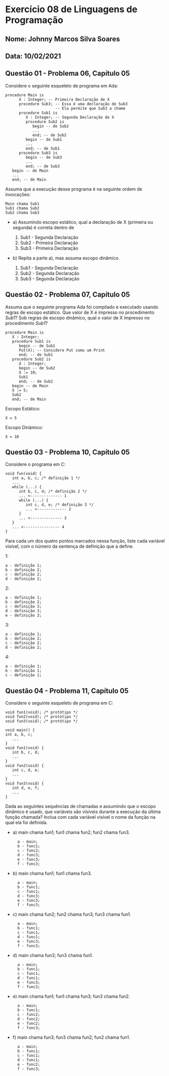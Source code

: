 # Exercício 08 de Linguagens de Programação
## Nome: Johnny Marcos Silva Soares
## Data: 10/02/2021
## Questão 01 - Problema 06, Capítulo 05

Considere o seguinte esqueleto de programa em Ada:

```
procedure Main is
      X : Integer; -- Primeira Declaração de X
      procedure Sub3; -- Essa é uma declaração de Sub3
                      -- Ela permite que Sub3 a chame
      procedure Sub1 is
         X : Integer; -- Segunda Declaração de X
         procedure Sub2 is
            begin -- de Sub2
            ...
            end; -- de Sub2
         begin -- de Sub1
         ...
         end; -- de Sub1
      procedure Sub3 is
         begin -- de Sub3
         ...
         end; -- de Sub3
   begin -- de Main
   ...
   end; -- de Main
```

Assuma que a execução desse programa é na seguinte ordem de invocações:

```
Main chama Sub1
Sub1 chama Sub2
Sub2 chama Sub3
```

+ a) Assumindo escopo estático, qual a declaração de X (primeira ou segunda) é correta dentro de 
  1. Sub1 - Segunda Declaração
  2. Sub2 - Primeira Declaração
  3. Sub3 - Primeira Declaração
+ b) Repita a parte a), mas assuma escopo dinâmico.

  1. Sub1 - Segunda Declaração
  2. Sub2 - Segunda Declaração
  3. Sub3 - Segunda Declaração
  

## Questão 02 - Problema 07, Capítulo 05

Assuma que o seguinte programa Ada foi compilado e executado usando regras de escopo estático. Que valor de X é impresso no procedimento _Sub1_? Sob regras de escopo dinâmico, qual o valor de X impresso no procedimento _Sub1_?

```
procedure Main is
   X : Integer;
   procedure Sub1 is
      begin -- de Sub1
      Put(X); -- Considere Put como um Print
      end; -- de Sub1
   procedure Sub2 is
      X : Integer;
      begin -- de Sub2
      X := 10;
      Sub1
      end; -- de Sub2
   begin -- de Main
   X := 5;
   Sub2
   end; -- de Main
```

Escopo Estático:

    X = 5

Escopo Dinâmico:

    X = 10

## Questão 03 - Problema 10, Capítulo 05

Considere o programa em C:

```
void fun(void) {
   int a, b, c; /* definição 1 */
   ...
   while (...) {
      int b, c, d; /* definição 2 */
      ... <-------------- 1
      while (...) {
         int c, d, e; /* definição 3 */
         ... <------------- 2
      }
      ... <-------------- 3
   }
   ... <---------------- 4
} 
```

Para cada um dos quatro pontos marcados nessa função, liste cada variável visível, com o número da sentença de definição que a define. 

1:

    a - definição 1;
    b - definição 2;
    c - definição 2;
    d - definição 2;

2:

    a - definição 1;
    b - definição 2;
    c - definição 3;
    d - definição 3;
    e - definição 3;

3:

    a - definição 1;
    b - definição 2;
    c - definição 2;
    d - definição 2;

4:

    a - definição 1;
    b - definição 1;
    c - definição 1;


## Questão 04 - Problema 11, Capítulo 05

Considere o seguinte esqueleto de programa em C:

```
void fun1(void); /* protótipo */
void fun2(void); /* protótipo */ 
void fun3(void); /* protótipo */

void main() {
int a, b, c;
   ...
}
void fun1(void) {
   int b, c, d;
   ...
}
void fun2(void) {
   int c, d, e;
   ...
}
void fun3(void) {
   int d, e, f;
   ...
} 
```

Dada as seguintes sequências de chamadas e assumindo que o escopo dinâmico é usado, que variáveis são visíveis durante a execução da última função chamada?
Inclua com cada variável visível o nome da função na qual ela foi definida.

* a) main chama fun1; fun1 chama fun2; fun2 chama fun3.

        a - main;
        b - func1;
        c - func2;
        d - func3;
        e - func3;
        f - func3;



* b) main chama fun1; fun1 chama fun3.

        a - main;
        b - func1;
        c - func1;
        d - func3;
        e - func3;
        f - func3;


* c) main chama fun2; fun2 chama fun3; fun3 chama fun1.

        a - main;
        b - func1;
        c - func1;
        d - func1;
        e - func3;
        f - func3;


* d) main chama fun3; fun3 chama fun1.

        a - main;
        b - func1;
        c - func1;
        d - func1;
        e - func3;
        f - func3;

* e) main chama fun1; fun1 chama fun3; fun3 chama fun2.

        a - main;
        b - func1;
        c - func2;
        d - func2;
        e - func2;
        f - func3;
        
        
* f) main chama fun3; fun3 chama fun2; fun2 chama fun1.

        a - main;
        b - func1;
        c - func1;
        d - func1;
        e - func2;
        f - func3;